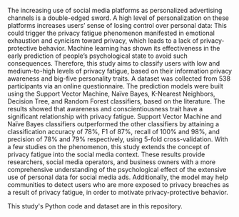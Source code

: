 The increasing use of social media platforms as personalized advertising channels is a double-edged sword. A high level of personalization on these platforms increases users’ sense of losing control over personal data: This could trigger the privacy fatigue phenomenon manifested in emotional exhaustion and cynicism toward privacy, which leads to a lack of privacy-protective behavior. Machine learning has shown its effectiveness in the early prediction of people’s psychological state to avoid such consequences. Therefore, this study aims to classify users with low and medium-to-high levels of privacy fatigue, based on their information privacy awareness and big-five personality traits. A dataset was collected from 538 participants via an online questionnaire. The prediction models were built using the Support Vector Machine, Naïve Bayes, K-Nearest Neighbors, Decision Tree, and Random Forest classifiers, based on the literature. The results showed that awareness and conscientiousness trait have a significant relationship with privacy fatigue. Support Vector Machine and Naïve Bayes classifiers outperformed the other classifiers by attaining a classification accuracy of 78%, F1 of 87%, recall of 100% and 98%, and precision of 78% and 79% respectively, using 5-fold cross-validation. With a few studies on the phenomenon, this study extends the concept of privacy fatigue into the social media context. These results provide researchers, social media operators, and business owners with a more comprehensive understanding of the psychological effect of the extensive use of personal data for social media ads. Additionally, the model may help communities to detect users who are more exposed to privacy breaches as a result of privacy fatigue, in order to motivate privacy-protective behavior.

This study's Python code and dataset are in this repository.
